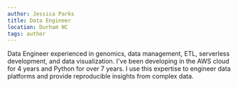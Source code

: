 ```yaml
---
author: Jessica Parks
title: Data Engineer
location: Durham NC
tags: author
---
```

Data Engineer experienced in genomics, data management, ETL,
serverless development, and data visualization. I've been developing
in the AWS cloud for 4 years and Python for over 7 years.
I use this expertise to engineer data platforms and provide
reproducible insights from complex data.
